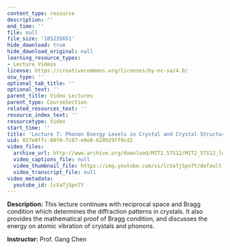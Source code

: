 ```yaml
---
content_type: resource
description: ''
end_time: ''
file: null
file_size: '185235651'
hide_download: true
hide_download_original: null
learning_resource_types:
- Lecture Videos
license: https://creativecommons.org/licenses/by-nc-sa/4.0/
ocw_type: ''
optional_tab_title: ''
optional_text: ''
parent_title: Video Lectures
parent_type: CourseSection
related_resources_text: ''
resource_index_text: ''
resourcetype: Video
start_time: ''
title: 'Lecture 7: Phonon Energy Levels in Crystal and Crystal Structures'
uid: 027e0ffc-80f0-7c87-e9e8-620929ff9cd2
video_files:
  archive_url: http://www.archive.org/download/MIT2.57S12/MIT2_57S12_lec07_300k.mp4
  video_captions_file: null
  video_thumbnail_file: https://img.youtube.com/vi/lcVaTjSpn7Y/default.jpg
  video_transcript_file: null
video_metadata:
  youtube_id: lcVaTjSpn7Y
---
```


**Description:** This lecture continues with reciprocal space and Bragg condition which determines the diffraction patterns in crystals. It also provides the mathematical proof of Bragg condition, and discusses the energy on atomic vibration of crystals and phonons.

**Instructor:** Prof. Gang Chen

